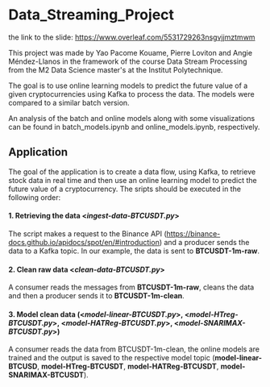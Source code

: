 # Data_Streaming_Project

the link to the slide: https://www.overleaf.com/5531729263nsgvjjmztmwm

This project was made by Yao Pacome Kouame, Pierre Loviton and Angie Méndez-Llanos in the framework of the course Data Stream Processing from the M2 Data Science master's at the Institut Polytechnique.

The goal is to use online learning models to predict the future value of a given cryptocurrencies using Kafka to process the data. The models were compared to a similar batch version.

An analysis of the batch and online models along with some visualizations can be found in batch_models.ipynb and online_models.ipynb, respectively. 

## Application

The goal of the application is to create a data flow, using Kafka, to retrieve stock data in real time and then use an online learning model to predict the future value of a cryptocurrency. The sripts should be executed in the following order:

#### 1. Retrieving the data <*ingest-data-BTCUSDT.py*>

The script makes a request to the Binance API (https://binance-docs.github.io/apidocs/spot/en/#introduction) and a producer sends the data to a Kafka topic. 
In our example, the data is sent to  **BTCUSDT-1m-raw**.

#### 2. Clean raw data <*clean-data-BTCUSDT.py*>

A consumer reads the messages from  **BTCUSDT-1m-raw**, cleans the data and then a producer sends it to **BTCUSDT-1m-clean**.

#### 3. Model clean data (<*model-linear-BTCUSDT.py*>, <*model-HTreg-BTCUSDT.py*>, <*model-HATReg-BTCUSDT.py*>, <*model-SNARIMAX-BTCUSDT.py*>)

A consumer reads the data from BTCUSDT-1m-clean, the online models are trained and the output is saved to the respective model topic (**model-linear-BTCUSD**, **model-HTreg-BTCUSDT**, **model-HATReg-BTCUSDT**, **model-SNARIMAX-BTCUSDT**).
